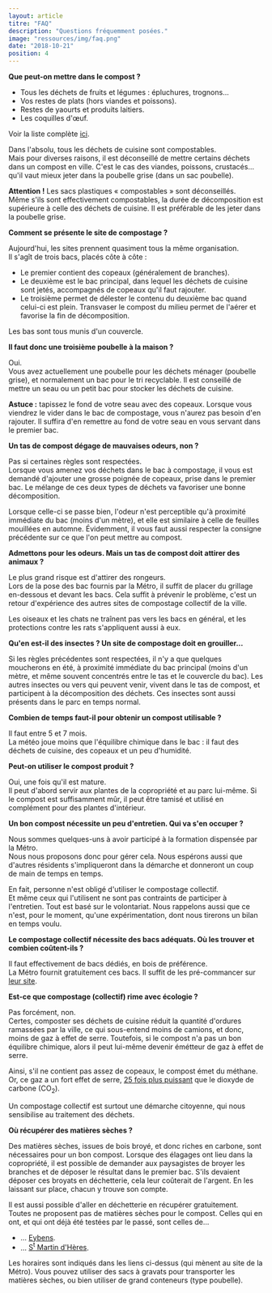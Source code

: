 ```yaml
---
layout: article
titre: "FAQ"
description: "Questions fréquemment posées."
image: "ressources/img/faq.png"
date: "2018-10-21"
position: 4
---
```


**Que peut-on mettre dans le compost ?**

* Tous les déchets de fruits et légumes : épluchures, trognons...
* Vos restes de plats (hors viandes et poissons).
* Restes de yaourts et produits laitiers.
* Les coquilles d'œuf.

Voir la liste complète [ici](comment-ca-marche.html).

Dans l'absolu, tous les déchets de cuisine sont compostables.  
Mais pour diverses raisons, il est déconseillé de mettre certains déchets dans un
compost en ville. C'est le cas des viandes, poissons, crustacés... qu'il vaut mieux jeter
dans la poubelle grise (dans un sac poubelle).

**Attention !** Les sacs plastiques « compostables » sont déconseillés.  
Même s'ils sont effectivement compostables, la durée de décomposition est supérieure
à celle des déchets de cuisine. Il est préférable de les jeter dans la poubelle grise.


**Comment se présente le site de compostage ?**

Aujourd'hui, les sites prennent quasiment tous la même organisation.  
Il s'agît de trois bacs, placés côte à côte :

* Le premier contient des copeaux (généralement de branches).
* Le deuxième est le bac principal, dans lequel les déchets de cuisine sont jetés,
accompagnés de copeaux qu'il faut rajouter.
* Le troisième permet de délester le contenu du deuxième bac quand celui-ci est plein.
Transvaser le compost du milieu permet de l'aérer et favorise la fin de décomposition.

Les bas sont tous munis d'un couvercle.


**Il faut donc une troisième poubelle à la maison ?**

Oui.  
Vous avez actuellement une poubelle pour les déchets ménager (poubelle grise),
et normalement un bac pour le tri recyclable. Il est conseillé de mettre un seau
ou un petit bac pour stocker les déchets de cuisine.

**Astuce :** tapissez le fond de votre seau avec des copeaux. Lorsque vous viendrez le
vider dans le bac de compostage, vous n'aurez pas besoin d'en rajouter. Il suffira d'en
remettre au fond de votre seau en vous servant dans le premier bac.


**Un tas de compost dégage de mauvaises odeurs, non ?**

Pas si certaines règles sont respectées.  
Lorsque vous amenez vos déchets dans le bac à compostage, il vous est demandé d'ajouter
une grosse poignée de copeaux, prise dans le premier bac. Le mélange de ces deux types
de déchets va favoriser une bonne décomposition.

Lorsque celle-ci se passe bien, l'odeur n'est perceptible qu'à proximité immédiate du bac
(moins d'un mètre), et elle est similaire à celle de feuilles mouillées en automne. Évidemment,
il vous faut aussi respecter la consigne précédente sur ce que l'on peut mettre au compost.


**Admettons pour les odeurs. Mais un tas de compost doit attirer des animaux ?**

Le plus grand risque est d'attirer des rongeurs.  
Lors de la pose des bac fournis par la Métro, il suffit de placer du grillage en-dessous
et devant les bacs. Cela suffit à prévenir le problème, c'est un retour d'expérience des
autres sites de compostage collectif de la ville.

Les oiseaux et les chats ne traînent pas vers les bacs en général, et les protections
contre les rats s'appliquent aussi à eux.


**Qu'en est-il des insectes ? Un site de compostage doit en grouiller...**

Si les règles précédentes sont respectées, il n'y a que quelques moucherons en été,
à proximité immédiate du bac principal (moins d'un mètre, et même souvent concentrés entre le tas et le couvercle du bac). Les autres insectes ou vers
qui peuvent venir, vivent dans le tas de compost, et participent à la décomposition des
déchets. Ces insectes sont aussi présents dans le parc en temps normal.


**Combien de temps faut-il pour obtenir un compost utilisable ?**

Il faut entre 5 et 7 mois.  
La météo joue moins que l'équilibre chimique dans le bac : il faut des déchets de cuisine,
des copeaux et un peu d'humidité.


**Peut-on utiliser le compost produit ?**

Oui, une fois qu'il est mature.  
Il peut d'abord servir aux plantes de la copropriété et au parc lui-même. Si le compost est
suffisamment mûr, il peut être tamisé et utilisé en complément pour des plantes d'intérieur.


**Un bon compost nécessite un peu d'entretien. Qui va s'en occuper ?**

Nous sommes quelques-uns à avoir participé à la formation dispensée par la Métro.  
Nous nous proposons donc pour gérer cela. Nous espérons aussi que d'autres résidents s'impliqueront
dans la démarche et donneront un coup de main de temps en temps.

En fait, personne n'est obligé d'utiliser le compostage collectif.  
Et même ceux qui l'utilisent ne sont pas contraints de participer à l'entretien. Tout est basé sur
le volontariat. Nous rappelons aussi que ce n'est, pour le moment, qu'une expérimentation, dont nous
tirerons un bilan en temps voulu.


**Le compostage collectif nécessite des bacs adéquats. Où les trouver et combien coûtent-ils ?**

Il faut effectivement de bacs dédiés, en bois de préférence.  
La Métro fournit gratuitement ces bacs. Il suffit de les pré-commancer sur
[leur site](http://www.moinsjeter.fr/les-bonnes-idees/composter).


**Est-ce que compostage (collectif) rime avec écologie ?**

Pas forcément, non.  
Certes, composter ses déchets de cuisine réduit la quantité d'ordures ramassées par la ville,
ce qui sous-entend moins de camions, et donc, moins de gaz à effet de serre. Toutefois, si le
compost n'a pas un bon équilibre chimique, alors il peut lui-même devenir émétteur de gaz à effet
de serre.

Ainsi, s'il ne contient pas assez de copeaux, le compost émet du méthane.  
Or, ce gaz a un fort effet de serre, 
[25 fois plus puissant](https://www.futura-sciences.com/planete/actualites/gaz-effet-serre-methane-effet-serre-premieres-preuves-directes-70770/)
que le dioxyde de carbone (CO<sub>2</sub>).

Un compostage collectif est surtout une démarche citoyenne, qui nous sensibilise au traitement des
déchets.


**Où récupérer des matières sèches ?**

Des matières sèches, issues de bois broyé, et donc riches en carbone, sont nécessaires
pour un bon compost. Lorsque des élagages ont lieu dans la copropriété, il est possible
de demander aux paysagistes de broyer les branches et de déposer le résultat dans le premier
bac. S'ils devaient déposer ces broyats en déchetterie, cela leur coûterait de
l'argent. En les laissant sur place, chacun y trouve son compte.

Il est aussi possible d'aller en déchetterie en récupérer gratuitement.  
Toutes ne proposent pas de matières sèches pour le compost. Celles qui en ont,
et qui ont déjà été testées par le passé, sont celles de...

* ... <a href="https://www.lametro.fr/dechetterie/4/271-decheterie-d-eybens.htm">Eybens</a>.
* ... <a href="https://www.lametro.fr/dechetterie/15/271-decheterie-de-saint-martin-d-heres.htm">S<sup>t</sup> Martin d'Hères</a>.

Les horaires sont indiqués dans les liens ci-dessus (qui mènent au site de la Métro).
Vous pouvez utiliser des sacs à gravats pour transporter les matières sèches, ou bien utiliser
de grand conteneurs (type poubelle).
